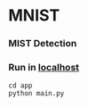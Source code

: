 # MNIST
### MIST Detection
### Run in [localhost](http://localhost:3000/)
```
cd app
python main.py
```
